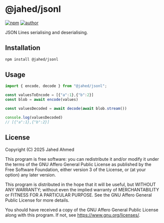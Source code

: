 # @jahed/jsonl

[![npm](https://img.shields.io/npm/v/@jahed/jsonl.svg)](https://www.npmjs.com/package/@jahed/jsonl)
[![author](https://img.shields.io/badge/author-jahed-%23007fff)](https://jahed.dev/)

JSON Lines serialising and deserialising.

## Installation

```sh
npm install @jahed/jsonl
```

## Usage

```js
import { encode, decode } from "@jahed/jsonl";

const valuesToEncode = [{"a":1},{"b":2}]
const blob = await encode(values)

const valuesDecoded = await decode(await blob.stream())

console.log(valuesDecoded)
// [{"a":1},{"b":2}]
```

## License

Copyright (C) 2025 Jahed Ahmed

This program is free software: you can redistribute it and/or modify
it under the terms of the GNU Affero General Public License as published by
the Free Software Foundation, either version 3 of the License, or
(at your option) any later version.

This program is distributed in the hope that it will be useful,
but WITHOUT ANY WARRANTY; without even the implied warranty of
MERCHANTABILITY or FITNESS FOR A PARTICULAR PURPOSE.  See the
GNU Affero General Public License for more details.

You should have received a copy of the GNU Affero General Public License
along with this program.  If not, see <https://www.gnu.org/licenses/>.
